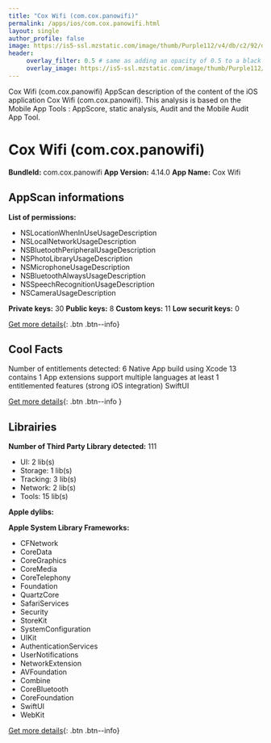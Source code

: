 ```yaml
---
title: "Cox Wifi (com.cox.panowifi)"
permalink: /apps/ios/com.cox.panowifi.html
layout: single
author_profile: false
image: https://is5-ssl.mzstatic.com/image/thumb/Purple112/v4/db/c2/92/dbc292d6-2e1f-7090-a941-19a28eacc5b7/AppIcon-1x_U007emarketing-0-7-0-85-220.png/512x512bb.jpg
header: 
     overlay_filter: 0.5 # same as adding an opacity of 0.5 to a black background
     overlay_image: https://is5-ssl.mzstatic.com/image/thumb/Purple112/v4/db/c2/92/dbc292d6-2e1f-7090-a941-19a28eacc5b7/AppIcon-1x_U007emarketing-0-7-0-85-220.png/512x512bb.jpg
---
```

Cox Wifi (com.cox.panowifi) AppScan description of the content of the iOS application Cox Wifi (com.cox.panowifi). This analysis is based on the Mobile App Tools : AppScore, static analysis, Audit and the Mobile Audit App Tool.

# Cox Wifi (com.cox.panowifi)

**BundleId:** com.cox.panowifi
**App Version:** 4.14.0
**App Name:** Cox Wifi


## AppScan informations 

**List of permissions:** 
- NSLocationWhenInUseUsageDescription
- NSLocalNetworkUsageDescription
- NSBluetoothPeripheralUsageDescription
- NSPhotoLibraryUsageDescription
- NSMicrophoneUsageDescription
- NSBluetoothAlwaysUsageDescription
- NSSpeechRecognitionUsageDescription
- NSCameraUsageDescription
  
  
**Private keys:** 30
**Public keys:** 8
**Custom keys:** 11
**Low securit keys:** 0
  
[Get more details](/pricing.html){: .btn .btn--info}

## Cool Facts

Number of entitlements detected: 6
Native App
build using Xcode 13
contains 1 App extensions
support multiple languages
at least 1 entitlemented features (strong iOS integration)
SwiftUI
  
[Get more details](/pricing.html){: .btn .btn--info }

## Librairies 
**Number of Third Party Library detected:** 111
- UI: 2 lib(s)
- Storage: 1 lib(s)
- Tracking: 3 lib(s)
- Network: 2 lib(s)
- Tools: 15 lib(s)


**Apple dylibs:**


**Apple System Library Frameworks:**
- CFNetwork
- CoreData
- CoreGraphics
- CoreMedia
- CoreTelephony
- Foundation
- QuartzCore
- SafariServices
- Security
- StoreKit
- SystemConfiguration
- UIKit
- AuthenticationServices
- UserNotifications
- NetworkExtension
- AVFoundation
- Combine
- CoreBluetooth
- CoreFoundation
- SwiftUI
- WebKit


  
[Get more details](/pricing.html){: .btn .btn--info}

